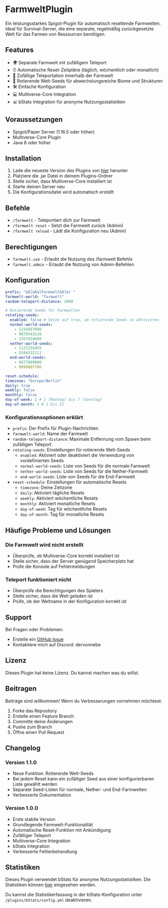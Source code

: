 # FarmweltPlugin

Ein leistungsstarkes Spigot-Plugin für automatisch resettende Farmwelten. Ideal für Survival-Server, die eine separate, regelmäßig zurückgesetzte Welt für das Farmen von Ressourcen benötigen.

## Features
- 🌍 Separate Farmwelt mit zufälligem Teleport
- ⏰ Automatische Reset-Zeitpläne (täglich, wöchentlich oder monatlich)
- 🎯 Zufällige Teleportation innerhalb der Farmwelt
- 🌱 Rotierende Welt-Seeds für abwechslungsreiche Biome und Strukturen
- 🛠️ Einfache Konfiguration
- 💻 Multiverse-Core Integration
- 📊 bStats Integration für anonyme Nutzungsstatistiken

## Voraussetzungen
- Spigot/Paper Server (1.16.5 oder höher)
- Multiverse-Core Plugin
- Java 8 oder höher

## Installation
1. Lade die neueste Version des Plugins von [hier](https://github.com/dervonnebe/FarmweltPlugin/releases) herunter
2. Platziere die .jar Datei in deinem Plugins-Ordner
3. Stelle sicher, dass Multiverse-Core installiert ist
4. Starte deinen Server neu
5. Die Konfigurationsdatei wird automatisch erstellt

## Befehle
- `/farmwelt` - Teleportiert dich zur Farmwelt
- `/farmwelt reset` - Setzt die Farmwelt zurück (Admin)
- `/farmwelt reload` - Lädt die Konfiguration neu (Admin)

## Berechtigungen
- `farmwelt.use` - Erlaubt die Nutzung des /farmwelt Befehls
- `farmwelt.admin` - Erlaubt die Nutzung von Admin-Befehlen

## Konfiguration
```yaml
prefix: "&8[&6&lFarmwelt&8]&r "
farmwelt-world: "farmwelt"
random-teleport-distance: 1000

# Rotierende Seeds für Farmwelten
rotating-seeds:
  enabled: false # Setze auf true, um rotierende Seeds zu aktivieren
  normal-world-seeds:
    - 1234567890
    - 9876543210
    - 1357924680
  nether-world-seeds:
    - 1122334455
    - 5544332211
  end-world-seeds:
    - 6677889900
    - 0099887766

reset-schedule:
timezone: "Europe/Berlin"
daily: true
weekly: false
monthly: false
day-of-week: 1 # 1 (Montag) bis 7 (Sonntag)
day-of-month: 1 # 1 bis 31
```

### Konfigurationsoptionen erklärt
- `prefix`: Der Prefix für Plugin-Nachrichten
- `farmwelt-world`: Name der Farmwelt
- `random-teleport-distance`: Maximale Entfernung vom Spawn beim zufälligen Teleport
- `rotating-seeds`: Einstellungen für rotierende Welt-Seeds
  - `enabled`: Aktiviert oder deaktiviert die Verwendung von vordefinierten Seeds
  - `normal-world-seeds`: Liste von Seeds für die normale Farmwelt
  - `nether-world-seeds`: Liste von Seeds für die Nether-Farmwelt
  - `end-world-seeds`: Liste von Seeds für die End-Farmwelt
- `reset-schedule`: Einstellungen für automatische Resets
  - `timezone`: Deine Zeitzone
  - `daily`: Aktiviert tägliche Resets
  - `weekly`: Aktiviert wöchentliche Resets
  - `monthly`: Aktiviert monatliche Resets
  - `day-of-week`: Tag für wöchentliche Resets
  - `day-of-month`: Tag für monatliche Resets

## Häufige Probleme und Lösungen

### Die Farmwelt wird nicht erstellt
- Überprüfe, ob Multiverse-Core korrekt installiert ist
- Stelle sicher, dass der Server genügend Speicherplatz hat
- Prüfe die Konsole auf Fehlermeldungen

### Teleport funktioniert nicht
- Überprüfe die Berechtigungen des Spielers
- Stelle sicher, dass die Welt geladen ist
- Prüfe, ob der Weltname in der Konfiguration korrekt ist

## Support
Bei Fragen oder Problemen:
- Erstelle ein [GitHub Issue](https://github.com/dervonnebe/FarmweltPlugin/issues)
- Kontaktiere mich auf Discord: dervonnebe

## Lizenz
Dieses Plugin hat keine Lizenz. Du kannst machen was du willst.

## Beitragen
Beiträge sind willkommen! Wenn du Verbesserungen vornehmen möchtest:
1. Forke das Repository
2. Erstelle einen Feature Branch
3. Committe deine Änderungen
4. Pushe zum Branch
5. Öffne einen Pull Request

## Changelog
### Version 1.1.0
- Neue Funktion: Rotierende Welt-Seeds
- Bei jedem Reset kann ein zufälliger Seed aus einer konfigurierbaren Liste gewählt werden
- Separate Seed-Listen für normale, Nether- und End-Farmwelten
- Verbesserte Dokumentation

### Version 1.0.0
- Erste stabile Version
- Grundlegende Farmwelt-Funktionalität
- Automatische Reset-Funktion mit Ankündigung
- Zufälliger Teleport
- Multiverse-Core Integration
- bStats Integration
- Verbesserte Fehlerbehandlung

## Statistiken
Dieses Plugin verwendet bStats für anonyme Nutzungsstatistiken. Die Statistiken können [hier](https://bstats.org/plugin/bukkit/FarmworldPlugin/24022) eingesehen werden.

Du kannst die Statistikerfassung in der bStats-Konfiguration unter `/plugins/bStats/config.yml` deaktivieren.